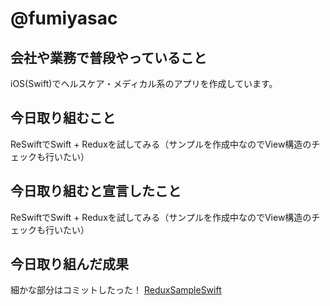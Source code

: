 # @fumiyasac

## 会社や業務で普段やっていること

iOS(Swift)でヘルスケア・メディカル系のアプリを作成しています。

## 今日取り組むこと

ReSwiftでSwift + Reduxを試してみる（サンプルを作成中なのでView構造のチェックも行いたい）

## 今日取り組むと宣言したこと

ReSwiftでSwift + Reduxを試してみる（サンプルを作成中なのでView構造のチェックも行いたい）

## 今日取り組んだ成果

細かな部分はコミットしたった！
[ReduxSampleSwift](https://github.com/fumiyasac/ReduxSampleSwift)
